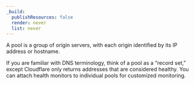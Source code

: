 ```yaml
---
_build:
  publishResources: false
  render: never
  list: never
---
```


A pool is a group of origin servers, with each origin identified by its IP address or hostname.

If you are familiar with DNS terminology, think of a pool as a “record set,” except Cloudflare only returns addresses that are considered healthy. You can attach health monitors to individual pools for customized monitoring.
